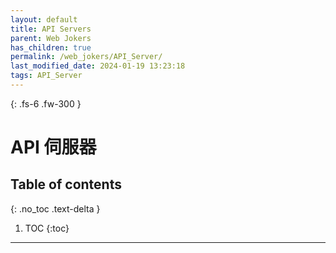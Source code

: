 ```yaml
---
layout: default
title: API Servers
parent: Web Jokers
has_children: true
permalink: /web_jokers/API_Server/
last_modified_date: 2024-01-19 13:23:18
tags: API_Server
---
```


{: .fs-6 .fw-300 }

# API 伺服器

## Table of contents

{: .no_toc .text-delta }

1. TOC
{:toc}

---
